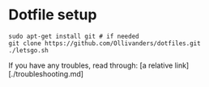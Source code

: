 # Dotfile setup

```
sudo apt-get install git # if needed
git clone https://github.com/Ollivanders/dotfiles.git
./letsgo.sh
```

If you have any troubles, read through: [a relative link][./troubleshooting.md]
